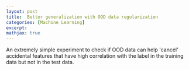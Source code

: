 ```yaml
---
layout: post
title:  Better generalization with OOD data regularization
categories: [Machine Learning]
excerpt:
mathjax: true
---
```


<!-- About 6-8 months ago I was working on the problem of detecting out-of-distribution (OOD) samples. One of the papers I was following was using OOD samples in their loss in a clever way. They were minimizing the loss on the in distribution data (training data) and at the same time they were maximizing entropy (uncertainty) on out of distribution samples. This led to the model learning to recognize when it was shown something, that did not look like the training data. For example you train a model on MNIST and show it a picture of a cat. It should throw up its' hands and say this is not a digit. That's exactly what the result was.

This approach made me think about the following question: Can out of distribution data actually help with in distribution generalization? Here's why I think it would. Let's say you're working on image classification and one of the classes has a bias in the training data. For example all of the pictures that display a bear were taken in a snowy background. The model may learn that a lot of white pixels means that there's a bear on the picture. This actually happens a lot, especially with neural nets [cite]. Now this is the question, what if we show the model a bunch of other pictures that do not belong to the in class. We also optimize it to be uncertain on those images. If at least some of the images in the out also have snowy background the model would (hopefully) learn that white pixels do not necessarily mean bear and that it needs to 'pick up' other features to be able to classify the pictures with a bear on it.

To test out if this idea has any merit, I designed an extremely simple experiment. The experimental setting is so simple that if it doesn't work here, then it wouldn't work in any setting. -->

An extremely simple experiment to check if OOD data can help 'cancel' accidental features that have high correlation with the label in the training data but not in the test data. 
